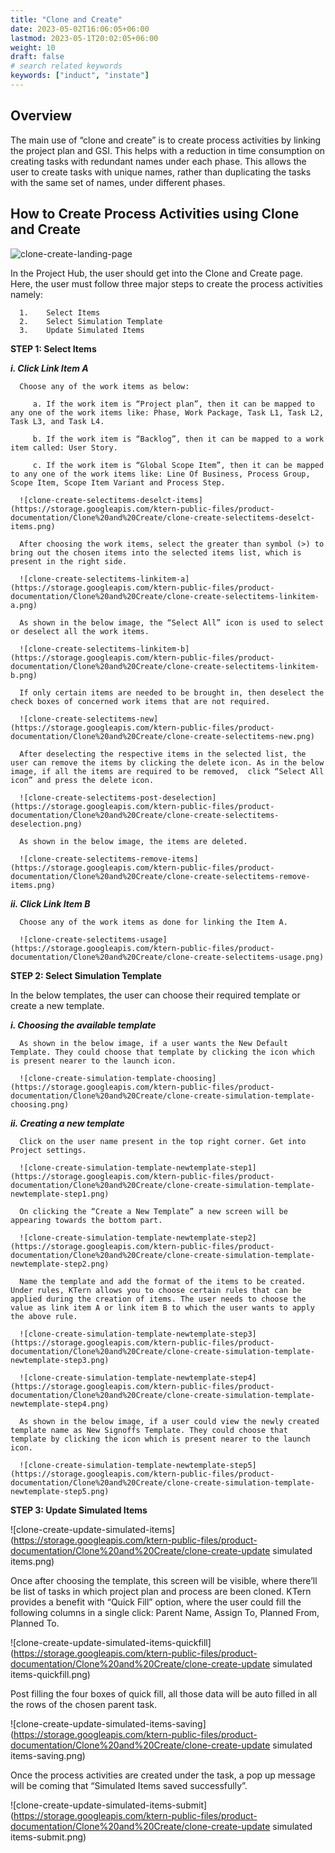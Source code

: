 ```yaml
---
title: "Clone and Create"
date: 2023-05-02T16:06:05+06:00
lastmod: 2023-05-1T20:02:05+06:00
weight: 10
draft: false
# search related keywords
keywords: ["induct", "instate"]
---
```


## Overview

The main use of “clone and create” is to create process activities by linking the project plan and GSI. This helps with a reduction in time consumption on creating tasks with redundant names under each phase. This allows the user to create tasks with unique names, rather than duplicating the tasks with the same set of names, under different phases.

## How to Create Process Activities using Clone and Create

![clone-create-landing-page](https://storage.googleapis.com/ktern-public-files/product-documentation/Clone%20and%20Create/clone-create-landing-page.png)

In the Project Hub, the user should get into the Clone and Create page. Here, the user must follow three major steps to create the process activities namely:

      1.	Select Items
      2.	Select Simulation Template
      3.	Update Simulated Items

**STEP 1: Select Items**

   ***i. Click Link Item A***
   
      Choose any of the work items as below:

         a.	If the work item is “Project plan”, then it can be mapped to any one of the work items like: Phase, Work Package, Task L1, Task L2, Task L3, and Task L4.

         b.	If the work item is “Backlog”, then it can be mapped to a work item called: User Story.

         c.	If the work item is “Global Scope Item”, then it can be mapped to any one of the work items like: Line Of Business, Process Group, Scope Item, Scope Item Variant and Process Step.

      ![clone-create-selectitems-deselct-items](https://storage.googleapis.com/ktern-public-files/product-documentation/Clone%20and%20Create/clone-create-selectitems-deselct-items.png)    
         
      After choosing the work items, select the greater than symbol (>) to bring out the chosen items into the selected items list, which is present in the right side.

      ![clone-create-selectitems-linkitem-a](https://storage.googleapis.com/ktern-public-files/product-documentation/Clone%20and%20Create/clone-create-selectitems-linkitem-a.png)

      As shown in the below image, the “Select All” icon is used to select or deselect all the work items.

      ![clone-create-selectitems-linkitem-b](https://storage.googleapis.com/ktern-public-files/product-documentation/Clone%20and%20Create/clone-create-selectitems-linkitem-b.png)

      If only certain items are needed to be brought in, then deselect the check boxes of concerned work items that are not required. 

      ![clone-create-selectitems-new](https://storage.googleapis.com/ktern-public-files/product-documentation/Clone%20and%20Create/clone-create-selectitems-new.png)

      After deselecting the respective items in the selected list, the user can remove the items by clicking the delete icon. As in the below image, if all the items are required to be removed,  click “Select All icon” and press the delete icon.

      ![clone-create-selectitems-post-deselection](https://storage.googleapis.com/ktern-public-files/product-documentation/Clone%20and%20Create/clone-create-selectitems-deselection.png)

      As shown in the below image, the items are deleted.

      ![clone-create-selectitems-remove-items](https://storage.googleapis.com/ktern-public-files/product-documentation/Clone%20and%20Create/clone-create-selectitems-remove-items.png)

   ***ii. Click Link Item B***
         
      Choose any of the work items as done for linking the Item A.

      ![clone-create-selectitems-usage](https://storage.googleapis.com/ktern-public-files/product-documentation/Clone%20and%20Create/clone-create-selectitems-usage.png)

**STEP 2: Select Simulation Template**

In the below templates, the user can choose their required template or create a new template. 

   ***i. Choosing the available template***

      As shown in the below image, if a user wants the New Default Template. They could choose that template by clicking the icon which is present nearer to the launch icon.

      ![clone-create-simulation-template-choosing](https://storage.googleapis.com/ktern-public-files/product-documentation/Clone%20and%20Create/clone-create-simulation-template-choosing.png)

   ***ii. Creating a new template***

      Click on the user name present in the top right corner. Get into Project settings.

      ![clone-create-simulation-template-newtemplate-step1](https://storage.googleapis.com/ktern-public-files/product-documentation/Clone%20and%20Create/clone-create-simulation-template-newtemplate-step1.png)

      On clicking the “Create a New Template” a new screen will be appearing towards the bottom part.

      ![clone-create-simulation-template-newtemplate-step2](https://storage.googleapis.com/ktern-public-files/product-documentation/Clone%20and%20Create/clone-create-simulation-template-newtemplate-step2.png)

      Name the template and add the format of the items to be created. Under rules, KTern allows you to choose certain rules that can be applied during the creation of items. The user needs to choose the value as link item A or link item B to which the user wants to apply the above rule.

      ![clone-create-simulation-template-newtemplate-step3](https://storage.googleapis.com/ktern-public-files/product-documentation/Clone%20and%20Create/clone-create-simulation-template-newtemplate-step3.png)

      ![clone-create-simulation-template-newtemplate-step4](https://storage.googleapis.com/ktern-public-files/product-documentation/Clone%20and%20Create/clone-create-simulation-template-newtemplate-step4.png)

      As shown in the below image, if a user could view the newly created template name as New Signoffs Template. They could choose that template by clicking the icon which is present nearer to the launch icon.

      ![clone-create-simulation-template-newtemplate-step5](https://storage.googleapis.com/ktern-public-files/product-documentation/Clone%20and%20Create/clone-create-simulation-template-newtemplate-step5.png)

**STEP 3: Update Simulated Items**

   ![clone-create-update-simulated-items](https://storage.googleapis.com/ktern-public-files/product-documentation/Clone%20and%20Create/clone-create-update simulated items.png)

   Once after choosing the template, this screen will be visible, where there’ll be list of tasks in which project plan and process are been cloned. KTern provides a benefit with “Quick Fill” option, where the user could fill the following columns in a single click: Parent Name, Assign To, Planned From, Planned To.

   ![clone-create-update-simulated-items-quickfill](https://storage.googleapis.com/ktern-public-files/product-documentation/Clone%20and%20Create/clone-create-update simulated items-quickfill.png)

   Post filling the four boxes of quick fill, all those data will be auto filled in all the rows of the chosen parent task. 

   ![clone-create-update-simulated-items-saving](https://storage.googleapis.com/ktern-public-files/product-documentation/Clone%20and%20Create/clone-create-update simulated items-saving.png)

   Once the process activities are created under the task, a pop up message will be coming that “Simulated Items saved successfully”. 

   ![clone-create-update-simulated-items-submit](https://storage.googleapis.com/ktern-public-files/product-documentation/Clone%20and%20Create/clone-create-update simulated items-submit.png)
